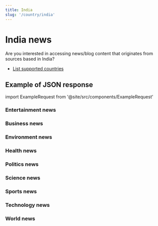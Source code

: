 ```yaml
---
title: India
slug: '/country/india'
---
```


# India news

Are you interested in accessing news/blog content that originates from sources based in India?

- [List supported countries](/articles/countries)

## Example of JSON response

import ExampleRequest from '@site/src/components/ExampleRequest'

### Entertainment news
<ExampleRequest url="https://apitube.io/v1/news/articles?limit=2&category=news/Arts_and_Entertainment&country=in"></ExampleRequest>

### Business news
<ExampleRequest url="https://apitube.io/v1/news/articles?limit=2&category=news/Business&country=in"></ExampleRequest>

### Environment news
<ExampleRequest url="https://apitube.io/v1/news/articles?limit=2&category=news/Environment&country=in"></ExampleRequest>

### Health news
<ExampleRequest url="https://apitube.io/v1/news/articles?limit=2&category=news/Health&country=in"></ExampleRequest>

### Politics news
<ExampleRequest url="https://apitube.io/v1/news/articles?limit=2&category=news/Politics&country=in"></ExampleRequest>

### Science news
<ExampleRequest url="https://apitube.io/v1/news/articles?limit=2&category=news/Science&country=in"></ExampleRequest>

### Sports news
<ExampleRequest url="https://apitube.io/v1/news/articles?limit=2&category=news/Sports&country=in"></ExampleRequest>

### Technology news
<ExampleRequest url="https://apitube.io/v1/news/articles?limit=2&category=news/Technology&country=in"></ExampleRequest>

### World news
<ExampleRequest url="https://apitube.io/v1/news/articles?limit=2&category=news/World&country=in"></ExampleRequest>
